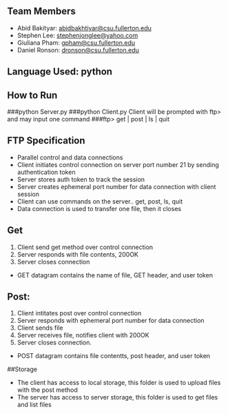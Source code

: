 ## Team Members
  - Abid Bakityar: abidbakhtiyar@csu.fullerton.edu
  - Stephen Lee: stephenjonglee@yahoo.com
  - Giuliana Pham: gpham@csu.fullerton.edu
  - Daniel Ronson: dronson@csu.fullerton.edu

## Language Used: python

## How to Run
  ###python Server.py <Server-Port>
  ###python Client.py <Server-IP> <Server-Port>
  Client will be prompted with ftp> and may input one command
  ###ftp> get | post | ls | quit

## FTP Specification
 - Parallel control and data connections
 - Client initiates control connection on server port number 21 by sending authentication token
 - Server stores auth token to track the session
 - Server creates ephemeral port number for data connection with client session
 - Client can use commands on the server.. get, post, ls, quit
 - Data connection is used to transfer one file, then it closes
 
## Get
 1. Client send get method over control connection
 2. Server responds with file contents, 200OK 
 3. Server closes connection
 - GET datagram contains the name of file, GET header, and user token
 
## Post:
 1. Client intitates post over control connection
 2. Server responds with ephemeral port number for data connection
 3. Client sends file
 4. Server receives file, notifies client with 200OK
 5. Server closes connection.
 - POST datagram contains file contentts, post header, and user token
 
 ##Storage
 - The client has access to local storage, this folder is used to upload files with the post method
 - The server has access to server storage, this folder is used to get files and list files
